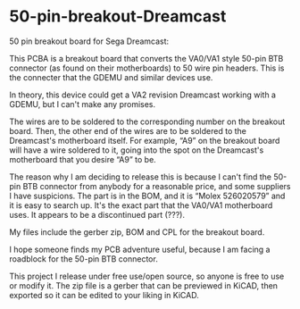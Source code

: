 # 50-pin-breakout-Dreamcast

50 pin breakout board for Sega Dreamcast:

This PCBA is a breakout board that converts the VA0/VA1 style 50-pin BTB connector (as found on their motherboards) to 50 wire pin headers. This is the connecter that the GDEMU and similar devices use.

In theory, this device could get a VA2 revision Dreamcast working with a GDEMU, but I can't make any promises. 

The wires are to be soldered to the corresponding number on the breakout board. Then, the other end of the wires are to be soldered to the Dreamcast's motherboard itself. For example, “A9” on the breakout board will have a wire soldered to it, going into the spot on the Dreamcast's motherboard that you desire “A9” to be.

The reason why I am deciding to release this is because I can't find the 50-pin BTB connector from anybody for a reasonable price, and some suppliers I have suspicions. The part is in the BOM, and it is “Molex 526020579” and it is easy to search up. It's the exact part that the VA0/VA1 motherboard uses. It appears to be a discontinued part (???).

My files include the gerber zip, BOM and CPL for the breakout board.

I hope someone finds my PCB adventure useful, because I am facing a roadblock for the 50-pin BTB connector.

This project I release under free use/open source, so anyone is free to use or modify it. The zip file is a 
gerber that can be previewed in KiCAD, then exported so it can be edited to your liking in KiCAD.
